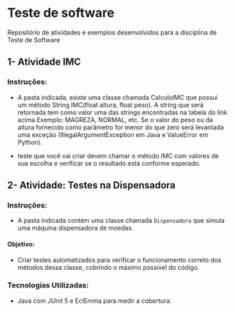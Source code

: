 # Teste de software 
 Repositório de atividades e exemplos desenvolvidos para a disciplina de Teste de Software
## 1- Atividade IMC
### Instruções: 
* A pasta indicada, existe uma classe chamada CalculoIMC que possui um método String IMC(float altura, float peso).  A string que será retornada tem como valor uma das strings encontradas na tabela do link acima.Exemplo: MAGREZA, NORMAL, etc. Se o valor do peso ou da altura fornecido como parâmetro for menor do que zero será levantada uma exceção (IllegalArgumentException em Java e ValueError em Python).

* teste que você vai criar devem chamar o método IMC com valores de sua escolha e verificar se o resultado está conforme esperado. 

## 2- Atividade: Testes na Dispensadora

### Instruções:

* A pasta indicada contém uma classe chamada `Dispensadora` que simula uma máquina dispensadora de moedas.

#### Objetivo:
* Criar testes automatizados para verificar o funcionamento correto dos métodos dessa classe, cobrindo o máximo possível do código.

### Tecnologias Utilizadas:
* Java com JUnit 5 e EclEmma para medir a cobertura.

